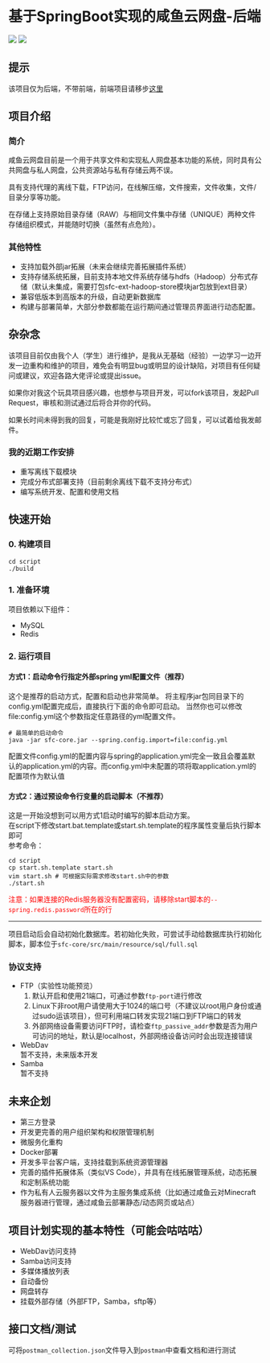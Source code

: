 # 基于SpringBoot实现的咸鱼云网盘-后端
![](https://img.shields.io/badge/SpringBoot-2.4-green.svg)
![](https://img.shields.io/badge/Java->=1.8-green.svg)

## 提示 
该项目仅为后端，不带前端，前端项目请移步[这里](https://gitee.com/xiaotao233/saltedfishcloud-frontend)

## 项目介绍
### 简介
咸鱼云网盘目前是一个用于共享文件和实现私人网盘基本功能的系统，同时具有公共网盘与私人网盘，公共资源站与私有存储云两不误。

具有支持代理的离线下载，FTP访问，在线解压缩，文件搜索，文件收集，文件/目录分享等功能。 

在存储上支持原始目录存储（RAW）与相同文件集中存储（UNIQUE）两种文件存储组织模式，并能随时切换（虽然有点危险）。

### 其他特性  
- 支持加载外部jar拓展（未来会继续完善拓展插件系统）
- 支持存储系统拓展，目前支持本地文件系统存储与hdfs（Hadoop）分布式存储（默认未集成，需要打包sfc-ext-hadoop-store模块jar包放到ext目录）
- 兼容低版本到高版本的升级，自动更新数据库
- 构建与部署简单，大部分参数都能在运行期间通过管理员界面进行动态配置。


## 杂杂念
该项目目前仅由我个人（学生）进行维护，是我从无基础（经验）一边学习一边开发一边重构和维护的项目，难免会有明显bug或明显的设计缺陷，对项目有任何疑问或建议，欢迎各路大佬评论或提出issue。

如果你对我这个玩具项目感兴趣，也想参与项目开发，可以fork该项目，发起Pull Request，审核和测试通过后将合并你的代码。

如果长时间未得到我的回复，可能是我刚好比较忙或忘了回复，可以试着给我发邮件。

### 我的近期工作安排
- 重写离线下载模块
- 完成分布式部署支持（目前剩余离线下载不支持分布式）
- 编写系统开发、配置和使用文档

## 快速开始    

### 0. 构建项目
```shell
cd script
./build
```

### 1. 准备环境
项目依赖以下组件：
- MySQL
- Redis

### 2. 运行项目

#### 方式1：启动命令行指定外部spring yml配置文件（推荐）
这个是推荐的启动方式，配置和启动也非常简单。
将主程序jar包同目录下的config.yml配置完成后，直接执行下面的命令即可启动。
当然你也可以修改file:config.yml这个参数指定任意路径的yml配置文件。
```shell
# 最简单的启动命令
java -jar sfc-core.jar --spring.config.import=file:config.yml
```
配置文件config.yml的配置内容与spring的application.yml完全一致且会覆盖默认的application.yml的内容。而config.yml中未配置的项将取application.yml的配置项作为默认值

#### 方式2：通过预设命令行变量的启动脚本（不推荐）
这是一开始没想到可以用方式1启动时编写的脚本启动方案。  
在script下修改start.bat.template或start.sh.template的程序属性变量后执行脚本即可  
参考命令：
```shell
cd script
cp start.sh.template start.sh
vim start.sh # 可根据实际需求修改start.sh中的参数
./start.sh
```
<font color="red">注意：如果连接的Redis服务器没有配置密码，请移除start脚本的`--spring.redis.password`所在的行</font>  

---

项目启动后会自动初始化数据库。若初始化失败，可尝试手动给数据库执行初始化脚本，脚本位于`sfc-core/src/main/resource/sql/full.sql`

### 协议支持
- FTP（实验性功能预览）  
    1. 默认开启和使用21端口，可通过参数`ftp-port`进行修改  
    2. Linux下非root用户请使用大于1024的端口号（不建议以root用户身份或通过sudo运该项目），但可利用端口转发实现21端口到FTP端口的转发
    3. 外部网络设备需要访问FTP时，请检查`ftp_passive_addr`参数是否为用户可访问的地址，默认是localhost，外部网络设备访问时会出现连接错误
- WebDav  
    暂不支持，未来版本开发
- Samba  
    暂不支持

## 未来企划
- 第三方登录
- 开发更完善的用户组织架构和权限管理机制
- 微服务化重构
- Docker部署
- 开发多平台客户端，支持挂载到系统资源管理器
- 完善的插件拓展体系（类似VS Code），并具有在线拓展管理系统，动态拓展和定制系统功能
- 作为私有人云服务器以文件为主服务集成系统（比如通过咸鱼云对Minecraft服务器进行管理，通过咸鱼云部署静态/动态网页或站点）

## 项目计划实现的基本特性（可能会咕咕咕）
- WebDav访问支持
- Samba访问支持
- 多媒体播放列表
- 自动备份
- 网盘转存
- 挂载外部存储（外部FTP，Samba，sftp等）

## 接口文档/测试
可将`postman_collection.json`文件导入到`postman`中查看文档和进行测试
